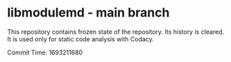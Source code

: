 # libmodulemd - main branch

This repository contains frozen state of the repository.
Its history is cleared. It is used only for static code
analysis with Codacy.

Commit Time: 1693211680